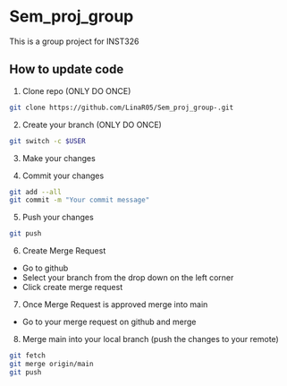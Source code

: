 # Sem_proj_group
This is a group project for INST326

## How to update code 
1. Clone repo (ONLY DO ONCE)

```sh
git clone https://github.com/LinaR05/Sem_proj_group-.git
```
2. Create your branch (ONLY DO ONCE)
```sh
git switch -c $USER
```

3. Make your changes

4. Commit your changes  
```sh
git add --all
git commit -m "Your commit message"
```

5. Push your changes 
```sh
git push
```

6. Create Merge Request 
  - Go to github 
  - Select your branch from the drop down on the left corner 
  - Click create merge request 

7. Once Merge Request is approved merge into main

- Go to your merge request on github and merge

8. Merge main into your local branch (push the changes to your remote)
```sh
git fetch 
git merge origin/main
git push 
```